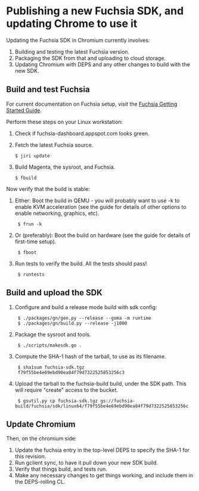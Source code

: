 # Publishing a new Fuchsia SDK, and updating Chrome to use it

Updating the Fuchsia SDK in Chromium currently involves:
1. Building and testing the latest Fuchsia version.
0. Packaging the SDK from that and uploading to cloud storage.
0. Updating Chromium with DEPS and any other changes to build with the new SDK.

## Build and test Fuchsia

For current documentation on Fuchsia setup, visit the [Fuchsia Getting Started Guide](https://fuchsia.googlesource.com/docs/+/HEAD/getting_started.md).

Perform these steps on your Linux workstation:
1. Check if fuchsia-dashboard.appspot.com looks green.
0. Fetch the latest Fuchsia source.

       $ jiri update

0. Build Magenta, the sysroot, and Fuchsia.

       $ fbuild

Now verify that the build is stable:

1. Either: Boot the build in QEMU - you will probably want to use -k to enable KVM acceleration (see the guide for details of other options to enable networking, graphics, etc).

        $ frun -k
  
0. Or (preferably): Boot the build on hardware (see the guide for details of first-time setup).

        $ fboot

0. Run tests to verify the build. All the tests should pass!

        $ runtests

## Build and upload the SDK
1. Configure and build a release mode build with sdk config:

        $ ./packages/gn/gen.py --release --goma -m runtime
        $ ./packages/gn/build.py --release -j1000

0. Package the sysroot and tools.

        $ ./scripts/makesdk.go .

0. Compute the SHA-1 hash of the tarball, to use as its filename.

        $ sha1sum fuchsia-sdk.tgz
        f79f55be4e69ebd90ea84f79d7322525853256c3

0. Upload the tarball to the fuchsia-build build, under the SDK path. This will require "create" access to the bucket.

        $ gsutil.py cp fuchsia-sdk.tgz gs://fuchsia-build/fuchsia/sdk/linux64/f79f55be4e69ebd90ea84f79d7322525853256c

## Update Chromium

Then, on the chromium side:
1. Update the fuchsia entry in the top-level DEPS to specify the SHA-1 for this revision.
0. Run gclient sync, to have it pull down your new SDK build.
0. Verify that things build, and tests run.
0. Make any necessary changes to get things working, and include them in the DEPS-rolling CL.
